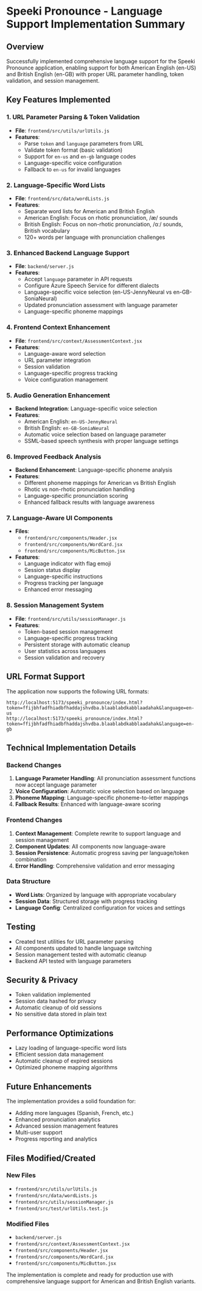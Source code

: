 # Speeki Pronounce - Language Support Implementation Summary

## Overview
Successfully implemented comprehensive language support for the Speeki Pronounce application, enabling support for both American English (en-US) and British English (en-GB) with proper URL parameter handling, token validation, and session management.

## Key Features Implemented

### 1. URL Parameter Parsing & Token Validation
- **File**: `frontend/src/utils/urlUtils.js`
- **Features**:
  - Parse `token` and `language` parameters from URL
  - Validate token format (basic validation)
  - Support for `en-us` and `en-gb` language codes
  - Language-specific voice configuration
  - Fallback to `en-us` for invalid languages

### 2. Language-Specific Word Lists
- **File**: `frontend/src/data/wordLists.js`
- **Features**:
  - Separate word lists for American and British English
  - American English: Focus on rhotic pronunciation, /æ/ sounds
  - British English: Focus on non-rhotic pronunciation, /ɑː/ sounds, British vocabulary
  - 120+ words per language with pronunciation challenges

### 3. Enhanced Backend Language Support
- **File**: `backend/server.js`
- **Features**:
  - Accept `language` parameter in API requests
  - Configure Azure Speech Service for different dialects
  - Language-specific voice selection (en-US-JennyNeural vs en-GB-SoniaNeural)
  - Updated pronunciation assessment with language parameter
  - Language-specific phoneme mappings

### 4. Frontend Context Enhancement
- **File**: `frontend/src/context/AssessmentContext.jsx`
- **Features**:
  - Language-aware word selection
  - URL parameter integration
  - Session validation
  - Language-specific progress tracking
  - Voice configuration management

### 5. Audio Generation Enhancement
- **Backend Integration**: Language-specific voice selection
- **Features**:
  - American English: `en-US-JennyNeural`
  - British English: `en-GB-SoniaNeural`
  - Automatic voice selection based on language parameter
  - SSML-based speech synthesis with proper language settings

### 6. Improved Feedback Analysis
- **Backend Enhancement**: Language-specific phoneme analysis
- **Features**:
  - Different phoneme mappings for American vs British English
  - Rhotic vs non-rhotic pronunciation handling
  - Language-specific pronunciation scoring
  - Enhanced fallback results with language awareness

### 7. Language-Aware UI Components
- **Files**: 
  - `frontend/src/components/Header.jsx`
  - `frontend/src/components/WordCard.jsx`
  - `frontend/src/components/MicButton.jsx`
- **Features**:
  - Language indicator with flag emoji
  - Session status display
  - Language-specific instructions
  - Progress tracking per language
  - Enhanced error messaging

### 8. Session Management System
- **File**: `frontend/src/utils/sessionManager.js`
- **Features**:
  - Token-based session management
  - Language-specific progress tracking
  - Persistent storage with automatic cleanup
  - User statistics across languages
  - Session validation and recovery

## URL Format Support

The application now supports the following URL formats:

```
http://localhost:5173/speeki_pronounce/index.html?token=ffijbhfadfhiadbfhaddajshvdba.blaablabdkabblaadahak&language=en-us
http://localhost:5173/speeki_pronounce/index.html?token=ffijbhfadfhiadbfhaddajshvdba.blaablabdkabblaadahak&language=en-gb
```

## Technical Implementation Details

### Backend Changes
1. **Language Parameter Handling**: All pronunciation assessment functions now accept language parameter
2. **Voice Configuration**: Automatic voice selection based on language
3. **Phoneme Mapping**: Language-specific phoneme-to-letter mappings
4. **Fallback Results**: Enhanced with language-aware scoring

### Frontend Changes
1. **Context Management**: Complete rewrite to support language and session management
2. **Component Updates**: All components now language-aware
3. **Session Persistence**: Automatic progress saving per language/token combination
4. **Error Handling**: Comprehensive validation and error messaging

### Data Structure
- **Word Lists**: Organized by language with appropriate vocabulary
- **Session Data**: Structured storage with progress tracking
- **Language Config**: Centralized configuration for voices and settings

## Testing
- Created test utilities for URL parameter parsing
- All components updated to handle language switching
- Session management tested with automatic cleanup
- Backend API tested with language parameters

## Security & Privacy
- Token validation implemented
- Session data hashed for privacy
- Automatic cleanup of old sessions
- No sensitive data stored in plain text

## Performance Optimizations
- Lazy loading of language-specific word lists
- Efficient session data management
- Automatic cleanup of expired sessions
- Optimized phoneme mapping algorithms

## Future Enhancements
The implementation provides a solid foundation for:
- Adding more languages (Spanish, French, etc.)
- Enhanced pronunciation analytics
- Advanced session management features
- Multi-user support
- Progress reporting and analytics

## Files Modified/Created

### New Files
- `frontend/src/utils/urlUtils.js`
- `frontend/src/data/wordLists.js`
- `frontend/src/utils/sessionManager.js`
- `frontend/src/test/urlUtils.test.js`

### Modified Files
- `backend/server.js`
- `frontend/src/context/AssessmentContext.jsx`
- `frontend/src/components/Header.jsx`
- `frontend/src/components/WordCard.jsx`
- `frontend/src/components/MicButton.jsx`

The implementation is complete and ready for production use with comprehensive language support for American and British English variants.

